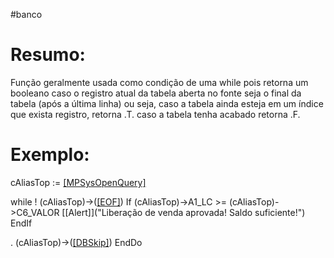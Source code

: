 #banco 



# Resumo:
Função geralmente usada como condição de uma while pois retorna um booleano caso o registro atual da tabela aberta no fonte seja o final da tabela (após a última linha) ou seja, caso a tabela ainda esteja em um índice que exista registro, retorna .T. caso a tabela tenha acabado retorna .F.


# Exemplo:

 cAliasTop := [[MPSysOpenQuery]](cQuery)

  while ! (cAliasTop)->([[EOF]]())
    If (cAliasTop)->A1_LC >= (cAliasTop)->C6_VALOR
	    [[Alert]]("Liberação de venda aprovada! Saldo suficiente!")
    EndIf

 .    (cAliasTop)->([[DBSkip]]())
  EndDo